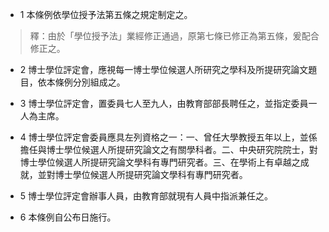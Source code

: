 * 1 本條例依學位授予法第五條之規定制定之。

> 釋：由於「學位授予法」業經修正通過，原第七條已修正為第五條，爰配合修正之。

* 2 博士學位評定會，應視每一博士學位候選人所研究之學科及所提研究論文題目，依本條例分別組成之。

* 3 博士學位評定會，置委員七人至九人，由教育部部長聘任之，並指定委員一人為主席。

* 4 博士學位評定會委員應具左列資格之一：一、曾任大學教授五年以上，並係擔任與博士學位候選人所提研究論文之有關學科者。二、中央研究院院士，對博士學位候選人所提研究論文學科有專門研究者。三、在學術上有卓越之成就，並對博士學位候選人所提研究論文學科有專門研究者。

* 5 博士學位評定會辦事人員，由教育部就現有人員中指派兼任之。

* 6 本條例自公布日施行。

